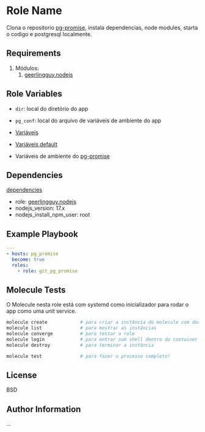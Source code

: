 Role Name
=========

Clona o repositorio [pg-promise](https://github.com/fabiokleis/pg-promise), instala dependencias, node modules, starta o codigo e postgresql localmente.

Requirements
------------

1. Módulos:
   1. [geerlingguy.nodejs](https://galaxy.ansible.com/geerlingguy/nodejs)


Role Variables
--------------

- `dir`: local do diretório do app
- `pg_conf`: local do arquivo de variáveis de ambiente do app

- [Variáveis](vars/main.yml)
- [Variáveis default](defaults/main.yml)
- Variáveis de ambiente do [pg-promise](templates/env.j2)

Dependencies
------------

   [dependencies](meta/main.yml)
 - role: [geerlingguy.nodejs](https://galaxy.ansible.com/geerlingguy/nodejs)
 - nodejs_version: 17.x
 - nodejs_install_npm_user: root


Example Playbook
----------------
```yml
---
- hosts: pg_promise
  become: true
  roles:
    - role: git_pg_promise
```
Molecule Tests
--------------

O Molecule nesta role está com systemd como inicializador
para rodar o app como uma unit service.

```bash
molecule create            # para criar a instância do molecule com docker
molecule list              # para mostrar as instâncias 
molecule converge          # para testar a role
molecule login             # para entrar num shell dentro do container
molecule destroy           # para terminar a instância

molecule test              # para fazer o processo completo!

```

License
-------

BSD

Author Information
------------------

...
